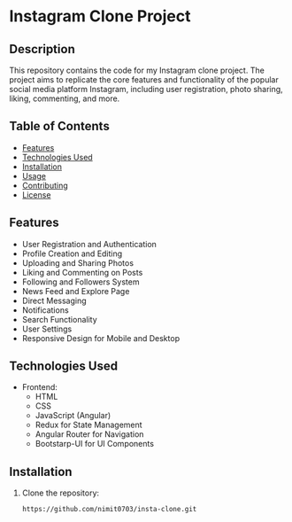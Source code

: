 # Instagram Clone Project

## Description

This repository contains the code for my Instagram clone project. The project aims to replicate the core features and functionality of the popular social media platform Instagram, including user registration, photo sharing, liking, commenting, and more.

## Table of Contents

- [Features](#features)
- [Technologies Used](#technologies-used)
- [Installation](#installation)
- [Usage](#usage)
- [Contributing](#contributing)
- [License](#license)

## Features

- User Registration and Authentication
- Profile Creation and Editing
- Uploading and Sharing Photos
- Liking and Commenting on Posts
- Following and Followers System
- News Feed and Explore Page
- Direct Messaging
- Notifications
- Search Functionality
- User Settings
- Responsive Design for Mobile and Desktop

## Technologies Used

- Frontend:
  - HTML
  - CSS
  - JavaScript (Angular)
  - Redux for State Management
  - Angular Router for Navigation
  - Bootstarp-UI for UI Components


## Installation

1. Clone the repository:

   ```bash
   https://github.com/nimit0703/insta-clone.git
